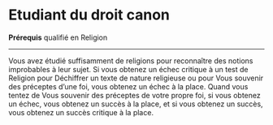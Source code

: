 # Etudiant du droit canon

<p><strong>Prérequis</strong> qualifié en Religion</p>
<hr>
<p>Vous avez étudié suffisamment de religions pour reconnaître des notions improbables à leur sujet. Si vous obtenez un échec critique à un test de Religion pour Déchiffrer un texte de nature religieuse ou pour Vous souvenir des préceptes d’une foi, vous obtenez un échec à la place. Quand vous tentez de Vous souvenir des préceptes de votre propre foi, si vous obtenez un échec, vous obtenez un succès à la place, et si vous obtenez un succès, vous obtenez un succès critique à la place.</p>